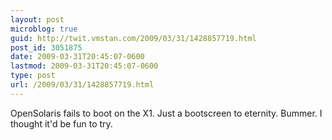 ```yaml
---
layout: post
microblog: true
guid: http://twit.vmstan.com/2009/03/31/1428857719.html
post_id: 3051875
date: 2009-03-31T20:45:07-0600
lastmod: 2009-03-31T20:45:07-0600
type: post
url: /2009/03/31/1428857719.html
---
```

OpenSolaris fails to boot on the X1. Just a bootscreen to eternity. Bummer. I thought it'd be fun to try.
